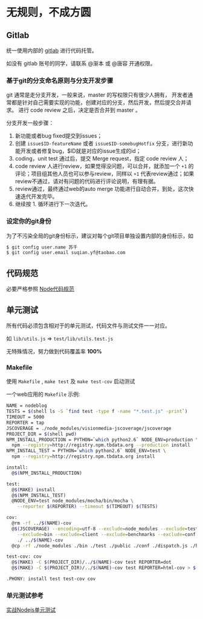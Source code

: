 # 无规则，不成方圆

## Gitlab

统一使用内部的 [gitlab](http://gitlab.alibaba-inc.com) 进行代码托管。

如没有 gitlab 账号的同学，请联系 @渐本 或 @唐容 开通权限。

### 基于git的分支命名原则与分支开发步骤

git 通常是走分支开发，一般来说，master 的写权限只有很少人拥有，
开发者通常都是针对自己需要实现的功能，创建对应的分支，然后开发，然后提交合并请求。
进行 code review 之后，决定是否合并到 master 。

分支开发一般步骤：

1. 新功能或者bug fixed提交到issues；
2. 创建 `issue$ID-featureName` 或者 `issue$ID-somebugHotfix` 分支，进行新功能开发或者修复bug，$ID就是对应的issue生成的id；
3. coding，unit test 通过后，提交 Merge request，指定 code review 人；
4. code review 人进行review，如果觉得没问题，可以合并，就添加一个 `+1` 的评论；项目组其他人员也可以参与review，同样以 `+1` 代表review通过；如果review不通过，请对有问题的代码进行评论说明，有理有据。
5. review通过，最终通过web的auto merge 功能进行自动合并，到处，这次快速迭代开发完毕。
6. 继续按 1. 循环进行下一次迭代。

### 设定你的git身份

为了不污染全局的git身份标示，建议对每个git项目单独设置内部的身份标示，如

```bash
$ git config user.name 苏千
$ git config user.email suqian.yf@taobao.com
```

## 代码规范

必要严格参照 [Node代码规范](https://github.com/windyrobin/iFrame/blob/master/style.md)

## 单元测试

所有代码必须包含相对于的单元测试，代码文件与测试文件一一对应。

如 `lib/utils.js` => `test/lib/utils.test.js`

无特殊情况，努力做到代码覆盖率 **100%** 

### Makefile

使用 `Makefile` , `make test` 及 `make test-cov` 启动测试

一个web应用的 `Makefile` 示例:

```bash
NAME = nodeblog
TESTS = $(shell ls -S `find test -type f -name "*.test.js" -print`)
TIMEOUT = 5000
REPORTER = tap
JSCOVERAGE = ./node_modules/visionmedia-jscoverage/jscoverage
PROJECT_DIR = $(shell pwd)
NPM_INSTALL_PRODUCTION = PYTHON=`which python2.6` NODE_ENV=production \
  npm --registry=http://registry.npm.tbdata.org --production install
NPM_INSTALL_TEST = PYTHON=`which python2.6` NODE_ENV=test \
  npm --registry=http://registry.npm.tbdata.org install 

install:
  @$(NPM_INSTALL_PRODUCTION)

test:
  @$(MAKE) install
  @$(NPM_INSTALL_TEST)
  @NODE_ENV=test node_modules/mocha/bin/mocha \
    --reporter $(REPORTER) --timeout $(TIMEOUT) $(TESTS)

cov:
  @rm -rf ../$(NAME)-cov
  @$(JSCOVERAGE) --encoding=utf-8 --exclude=node_modules --exclude=test --exclude=public \
    --exclude=bin --exclude=client --exclude=benchmarks --exclude=conf \
    ./ ../$(NAME)-cov
  @cp -rf ./node_modules ./bin ./test ./public ./conf ./dispatch.js ./hsf.js ../$(NAME)-cov

test-cov: cov
  @$(MAKE) -C $(PROJECT_DIR)/../$(NAME)-cov test REPORTER=dot
  @$(MAKE) -C $(PROJECT_DIR)/../$(NAME)-cov test REPORTER=html-cov > $(PROJECT_DIR)/coverage.html

.PHONY: install test test-cov cov
```

### 单元测试参考 

[实战Nodejs单元测试](http://fengmk2.github.com/ppt/unittest-and-bdd-in-nodejs-with-mocha.html)

